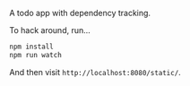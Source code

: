 A todo app with dependency tracking.

To hack around, run...

```bash
npm install
npm run watch
````

And then visit `http://localhost:8080/static/`.
